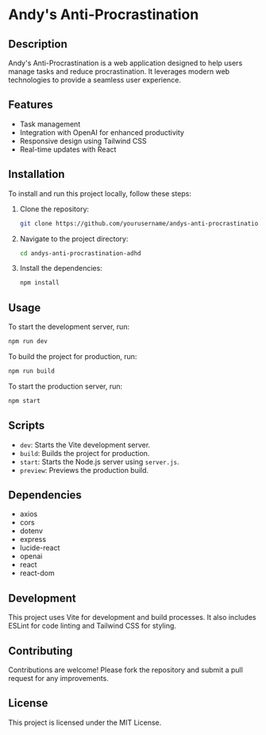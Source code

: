# Andy's Anti-Procrastination 

## Description

Andy's Anti-Procrastination is a web application designed to help users manage tasks and reduce procrastination. It leverages modern web technologies to provide a seamless user experience.

## Features

- Task management
- Integration with OpenAI for enhanced productivity
- Responsive design using Tailwind CSS
- Real-time updates with React

## Installation

To install and run this project locally, follow these steps:

1. Clone the repository:
   ```bash
   git clone https://github.com/yourusername/andys-anti-procrastination-adhd.git
   ```
2. Navigate to the project directory:
   ```bash
   cd andys-anti-procrastination-adhd
   ```
3. Install the dependencies:
   ```bash
   npm install
   ```

## Usage

To start the development server, run:
```bash
npm run dev
```

To build the project for production, run:
```bash
npm run build
```

To start the production server, run:
```bash
npm start
```

## Scripts

- `dev`: Starts the Vite development server.
- `build`: Builds the project for production.
- `start`: Starts the Node.js server using `server.js`.
- `preview`: Previews the production build.

## Dependencies

- axios
- cors
- dotenv
- express
- lucide-react
- openai
- react
- react-dom

## Development

This project uses Vite for development and build processes. It also includes ESLint for code linting and Tailwind CSS for styling.

## Contributing

Contributions are welcome! Please fork the repository and submit a pull request for any improvements.

## License

This project is licensed under the MIT License.
